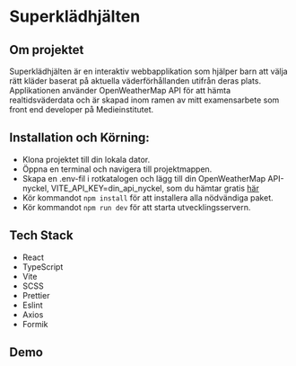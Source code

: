 # Superklädhjälten

## Om projektet

Superklädhjälten är en interaktiv webbapplikation som hjälper barn att välja rätt kläder baserat på aktuella väderförhållanden utifrån deras plats. Applikationen använder OpenWeatherMap API för att hämta realtidsväderdata och är skapad inom ramen av mitt examensarbete som front end developer på Medieinstitutet.


## Installation och Körning:
 
- Klona projektet till din lokala dator.
- Öppna en terminal och navigera till projektmappen.
- Skapa en .env-fil i rotkatalogen och lägg till din OpenWeatherMap API-nyckel, VITE_API_KEY=din_api_nyckel, som du hämtar gratis [här](https://openweathermap.org/api) 
- Kör kommandot <code>npm install</code> för att installera alla nödvändiga paket.
- Kör kommandot <code>npm run dev</code> för att starta utvecklingsservern. 


## Tech Stack

- React
- TypeScript
- Vite
- SCSS
- Prettier
- Eslint
- Axios
- Formik

## Demo


